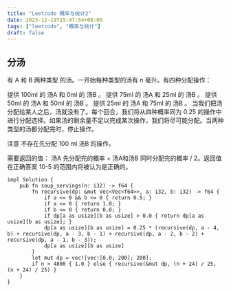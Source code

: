 ```yaml
---
title: "Leetcode 概率与统计2"
date: 2023-12-19T15:47:54+08:00
tags: ["leetcode", "概率与统计"]
draft: false
---
```


## 分汤

有 A 和 B 两种类型 的汤。一开始每种类型的汤有 n 毫升。有四种分配操作：

提供 100ml 的 汤A 和 0ml 的 汤B 。
提供 75ml 的 汤A 和 25ml 的 汤B 。
提供 50ml 的 汤A 和 50ml 的 汤B 。
提供 25ml 的 汤A 和 75ml 的 汤B 。
当我们把汤分配给某人之后，汤就没有了。每个回合，我们将从四种概率同为 0.25 的操作中进行分配选择。如果汤的剩余量不足以完成某次操作，我们将尽可能分配。当两种类型的汤都分配完时，停止操作。

注意 不存在先分配 100 ml 汤B 的操作。

需要返回的值： 汤A 先分配完的概率 +  汤A和汤B 同时分配完的概率 / 2。返回值在正确答案 10-5 的范围内将被认为是正确的。

```
impl Solution {
    pub fn soup_servings(n: i32) -> f64 {
        fn recursive(dp: &mut Vec<Vec<f64>>, a: i32, b: i32) -> f64 {
            if a <= 0 && b <= 0 { return 0.5; }
            if a <= 0 { return 1.0; }
            if b <= 0 { return 0.0; }
            if dp[a as usize][b as usize] > 0.0 { return dp[a as usize][b as usize]; }
            dp[a as usize][b as usize] = 0.25 * (recursive(dp, a - 4, b) + recursive(dp, a - 3, b - 1) + recursive(dp, a - 2, b - 2) + recursive(dp, a - 1, b - 3));
            dp[a as usize][b as usize]
        }
        let mut dp = vec![vec![0.0; 200]; 200];
        if n > 4800 { 1.0 } else { recursive(&mut dp, (n + 24) / 25, (n + 24) / 25) }
    }
}
```